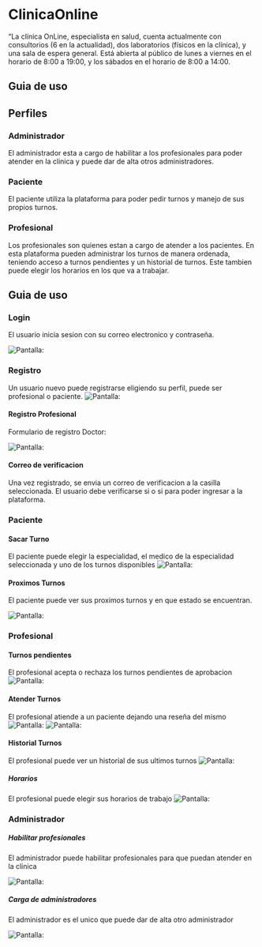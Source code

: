 # ClinicaOnline

“La clínica OnLine, especialista en salud, cuenta
actualmente con consultorios (6 en la actualidad),
dos laboratorios (físicos en la clínica), y una sala
de espera general. Está abierta al público de lunes
a viernes en el horario de 8:00 a 19:00, y los
sábados en el horario de 8:00 a 14:00.

## Guia de uso

## Perfiles

### Administrador

El administrador esta a cargo de habilitar a los profesionales para poder atender en la clinica y puede dar de alta otros administradores.

### Paciente

El paciente utiliza la plataforma para poder pedir turnos y manejo de sus propios turnos.

### Profesional

Los profesionales son quienes estan a cargo de atender a los pacientes. En esta plataforma pueden administrar los turnos de manera ordenada, teniendo acceso a turnos pendientes y un historial de turnos. Este tambien puede elegir los horarios en los que va a trabajar.

## Guia de uso

### Login

El usuario inicia sesion con su correo electronico y contraseña.

![](readme_photos/login.jpg "Pantalla:")

### Registro

Un usuario nuevo puede registrarse eligiendo su perfil, puede ser profesional o paciente.
![](readme_photos/registro.jpg "Pantalla:")

#### Registro Profesional

Formulario de registro Doctor:

![](readme_photos/registro_profesional.jpg "Pantalla:")

#### Correo de verificacion

Una vez registrado, se envia un correo de verificacion a la casilla seleccionada. El usuario debe verificarse si o si para poder ingresar a la plataforma.

### Paciente

#### Sacar Turno

El paciente puede elegir la especialidad, el medico de la especialidad seleccionada y uno de los turnos disponibles
![](readme_photos/sacar_turno.jpg "Pantalla:")

#### Proximos Turnos

El paciente puede ver sus proximos turnos y en que estado se encuentran.

![](readme_photos/proximos_turnos.jpg "Pantalla:")

### Profesional

#### Turnos pendientes

El profesional acepta o rechaza los turnos pendientes de aprobacion
![](readme_photos/turnos_pendientes.jpg "Pantalla:")

#### Atender Turnos

El profesional atiende a un paciente dejando una reseña del mismo
![](readme_photos/atender_turnos_1.jpg "Pantalla:")
![](readme_photos/atender_turnos_2.jpg "Pantalla:")

#### Historial Turnos

El profesional puede ver un historial de sus ultimos turnos
![](readme_photos/historial_turnos_profesional.jpg "Pantalla:")

##### Horarios

El profesional puede elegir sus horarios de trabajo
![](readme_photos/carga_horarios_profesional.jpg "Pantalla:")

### Administrador

##### Habilitar profesionales

El administrador puede habilitar profesionales para que puedan atender en la clinica

![](readme_photos/habilitar_profesional.jpg "Pantalla:")

##### Carga de administradores

El administrador es el unico que puede dar de alta otro administrador

![](readme_photos/alta_admin.jpg "Pantalla:")
